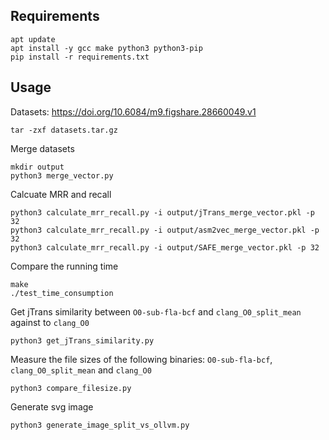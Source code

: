 
## Requirements

```shell
apt update
apt install -y gcc make python3 python3-pip
pip install -r requirements.txt
```

## Usage

Datasets: https://doi.org/10.6084/m9.figshare.28660049.v1

```shell
tar -zxf datasets.tar.gz
```

Merge datasets

```shell
mkdir output
python3 merge_vector.py
```

Calcuate MRR and recall

```shell
python3 calculate_mrr_recall.py -i output/jTrans_merge_vector.pkl -p 32
python3 calculate_mrr_recall.py -i output/asm2vec_merge_vector.pkl -p 32
python3 calculate_mrr_recall.py -i output/SAFE_merge_vector.pkl -p 32
```

Compare the running time

```shell
make
./test_time_consumption
```

Get jTrans similarity between `O0-sub-fla-bcf` and `clang_O0_split_mean` against to `clang_O0`

```shell
python3 get_jTrans_similarity.py
```

Measure the file sizes of the following binaries: `O0-sub-fla-bcf`, `clang_O0_split_mean` and `clang_O0`

```shell
python3 compare_filesize.py
```

Generate svg image

```shell
python3 generate_image_split_vs_ollvm.py
```
